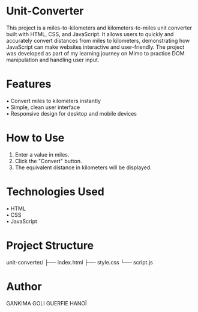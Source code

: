 # Unit-Converter
This project is a miles-to-kilometers and kilometers-to-miles unit converter built with HTML, CSS, and JavaScript. It allows users to quickly and accurately convert distances from miles to kilometers, demonstrating how JavaScript can make websites interactive and user-friendly. The project was developed as part of my learning journey on Mimo to practice DOM manipulation and handling user input.
# Features
• Convert miles to kilometers instantly
<br>
• Simple, clean user interface
<br>
• Responsive design for desktop and mobile devices
# How to Use
1. Enter a value in miles.
2. Click the "Convert" button.
3. The equivalent distance in kilometers will be displayed.
# Technologies Used
• HTML
<br>
• CSS
<br>
• JavaScript
# Project Structure
unit-converter/
├── index.html
├── style.css
└── script.js
# Author
GANKIMA GOLI GUERFIE HANOÏ





